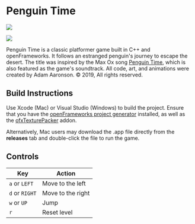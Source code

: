 # Penguin Time

![](https://i.imgur.com/mYfIRpy.png)

![](https://i.imgur.com/0yGohWM.png)

Penguin Time is a classic platformer game built in C++ and openFrameworks. It follows an estranged penguin's journey to escape the desert. The title was inspired by the Max Ox song [Penguin Time](https://maxox.bandcamp.com/track/penguin-time), which is also featured as the game's soundtrack. All code, art, and animations were created by Adam Aaronson. © 2019, All rights reserved.

## Build Instructions

Use Xcode (Mac) or Visual Studio (Windows) to build the project. Ensure that you have the [openFrameworks project generator](https://openframeworks.cc/download/) installed, as well as the [ofxTexturePacker](https://github.com/danoli3/ofxTexturePacker) addon.

Alternatively, Mac users may download the .app file directly from the **releases** tab and double-click the file to run the game.

## Controls

| Key | Action |
|---|---|
| `a` or `LEFT` | Move to the left |
| `d` or `RIGHT` | Move to the right |
| `w` or `UP` | Jump |
| `r` | Reset level |
